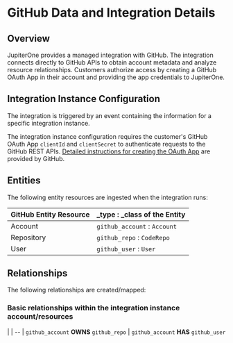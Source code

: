 # GitHub Data and Integration Details

## Overview

JupiterOne provides a managed integration with GitHub. The integration connects
directly to GitHub APIs to obtain account metadata and analyze resource
relationships. Customers authorize access by creating a GitHub OAuth App in
their account and providing the app credentials to JupiterOne.

## Integration Instance Configuration

The integration is triggered by an event containing the information for a
specific integration instance.

The integration instance configuration requires the customer's GitHub OAuth App
`clientId` and `clientSecret` to authenticate requests to the GitHub REST APIs.
[Detailed instructions for creating the OAuth App][1] are provided by GitHub.

[1]: https://developer.github.com/apps/building-oauth-apps/creating-an-oauth-app/

## Entities

The following entity resources are ingested when the integration runs:

| GitHub Entity Resource | _type : _class of the Entity
| -----------            | -----------
| Account                | `github_account` : `Account`
| Repository             | `github_repo`    : `CodeRepo`
| User                   | `github_user`    : `User`

## Relationships

The following relationships are created/mapped:

### Basic relationships within the integration instance account/resources

|
| --
| `github_account` **OWNS** `github_repo`
| `github_account` **HAS** `github_user`
